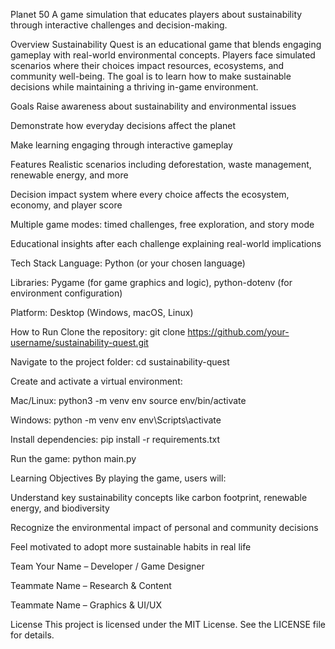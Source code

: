 Planet 50
A game simulation that educates players about sustainability through interactive challenges and decision-making.

Overview
Sustainability Quest is an educational game that blends engaging gameplay with real-world environmental concepts. Players face simulated scenarios where their choices impact resources, ecosystems, and community well-being. The goal is to learn how to make sustainable decisions while maintaining a thriving in-game environment.

Goals
Raise awareness about sustainability and environmental issues

Demonstrate how everyday decisions affect the planet

Make learning engaging through interactive gameplay

Features
Realistic scenarios including deforestation, waste management, renewable energy, and more

Decision impact system where every choice affects the ecosystem, economy, and player score

Multiple game modes: timed challenges, free exploration, and story mode

Educational insights after each challenge explaining real-world implications

Tech Stack
Language: Python (or your chosen language)

Libraries: Pygame (for game graphics and logic), python-dotenv (for environment configuration)

Platform: Desktop (Windows, macOS, Linux)

How to Run
Clone the repository:
git clone https://github.com/your-username/sustainability-quest.git

Navigate to the project folder:
cd sustainability-quest

Create and activate a virtual environment:

Mac/Linux:
python3 -m venv env
source env/bin/activate

Windows:
python -m venv env
env\Scripts\activate

Install dependencies:
pip install -r requirements.txt

Run the game:
python main.py

Learning Objectives
By playing the game, users will:

Understand key sustainability concepts like carbon footprint, renewable energy, and biodiversity

Recognize the environmental impact of personal and community decisions

Feel motivated to adopt more sustainable habits in real life

Team
Your Name – Developer / Game Designer

Teammate Name – Research & Content

Teammate Name – Graphics & UI/UX

License
This project is licensed under the MIT License. See the LICENSE file for details.

